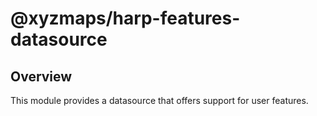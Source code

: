 # @xyzmaps/harp-features-datasource

## Overview

This module provides a datasource that offers support for user features.
